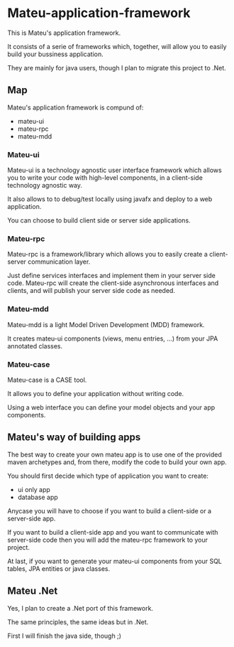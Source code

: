 # Mateu-application-framework
This is Mateu's application framework. 

It consists of a serie of frameworks which, together, will allow you to easily build your bussiness application.

They are mainly for java users, though I plan to migrate this project to .Net.

## Map

Mateu's application framework is compund of:

- mateu-ui
- mateu-rpc
- mateu-mdd

### Mateu-ui
Mateu-ui is a technology agnostic user interface framework which allows you to write your code with high-level components, in a client-side technology agnostic way. 

It also allows to to debug/test locally using javafx and deploy to a web application.

You can choose to build client side or server side applications.

### Mateu-rpc
Mateu-rpc is a framework/library which allows you to easily create a client-server communication layer. 

Just define services interfaces and implement them in your server side code. Mateu-rpc will create the client-side asynchronous interfaces and clients, and will publish your server side code as needed.

### Mateu-mdd
Mateu-mdd is a light Model Driven Development (MDD) framework. 

It creates mateu-ui components (views, menu entries, ...) from your JPA annotated classes.

### Mateu-case
Mateu-case is a CASE tool.

It allows you to define your application without writing code.

Using a web interface you can define your model objects and your app components. 

## Mateu's way of building apps
The best way to create your own mateu app is to use one of the provided maven archetypes and, from there, modify the code to build your own app.

You should first decide which type of application you want to create:

- ui only app
- database app

Anycase you will have to choose if you want to build a client-side or a server-side app.

If you want to build a client-side app and you want to communicate with server-side code then you will add the mateu-rpc framework to your project.

At last, if you want to generate your mateu-ui components from your SQL tables, JPA entities or java classes.

## Mateu .Net

Yes, I plan to create a .Net port of this framework.

The same principles, the same ideas but in .Net.

First I will finish the java side, though ;)
